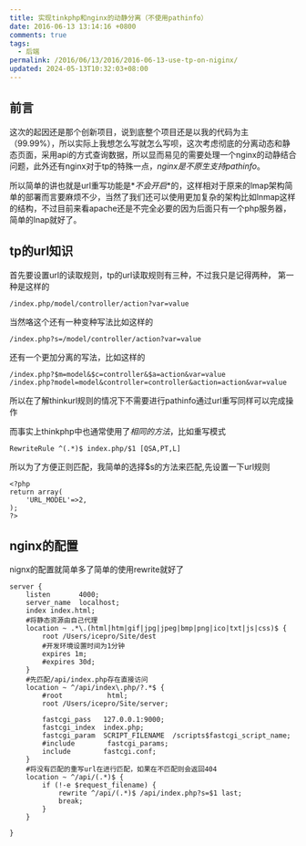 ```yaml
---
title: 实现tinkphp和nginx的动静分离（不使用pathinfo）
date: 2016-06-13 13:14:16 +0800
comments: true
tags:
  - 后端
permalink: /2016/06/13/2016/2016-06-13-use-tp-on-niginx/
updated: 2024-05-13T10:32:03+08:00
---
```


## 前言 

这次的起因还是那个创新项目，说到底整个项目还是以我的代码为主（99.99%），所以实际上我想怎么写就怎么写呗，这次考虑彻底的分离动态和静态页面，采用api的方式查询数据，所以显而易见的需要处理一个nginx的动静结合问题，此外还有nginx对于tp的特殊一点，*nginx是不原生支持pathinfo*。

所以简单的讲也就是url重写功能是*_不会开启_*的，这样相对于原来的lmap架构简单的部署而言要麻烦不少，当然了我们还可以使用更加复杂的架构比如lnmap这样的结构，不过目前来看apache还是不完全必要的因为后面只有一个php服务器，简单的lnap就好了。

## tp的url知识

首先要设置url的读取规则，tp的url读取规则有三种，不过我只是记得两种，
第一种是这样的

```
/index.php/model/controller/action?var=value
```

当然咯这个还有一种变种写法比如这样的

```
/index.php?s=/model/controller/action?var=value
```

还有一个更加分离的写法，比如这样的

```
/index.php?$m=model&$c=controller&$a=action&var=value
/index.php?model=model&controller=controller&action=action&var=value
```

所以在了解thinkurl规则的情况下不需要进行pathinfo通过url重写同样可以完成操作

而事实上thinkphp中也通常使用了*相同的方法*，比如重写模式

```
RewriteRule ^(.*)$ index.php/$1 [QSA,PT,L]
```

所以为了方便正则匹配，我简单的选择$s的方法来匹配,先设置一下url规则

```
<?php
return array(
	'URL_MODEL'=>2, 
); 
?>
```

## nginx的配置

nignx的配置就简单多了简单的使用rewrite就好了

```nginx
server {
	listen       4000;
	server_name  localhost;
	index index.html;
	#将静态资源由自己代理
	location ~ .*\.(html|htm|gif|jpg|jpeg|bmp|png|ico|txt|js|css)$ {
		root /Users/icepro/Site/dest
		#开发环境设置时间为1分钟
		expires 1m;
		#expires 30d;
	}
	#先匹配/api/index.php存在直接访问
    location ~ ^/api/index\.php/?.*$ {
        #root           html;
        root /Users/icepro/Site/server;
        
        fastcgi_pass   127.0.0.1:9000;
        fastcgi_index  index.php;
        fastcgi_param  SCRIPT_FILENAME  /scripts$fastcgi_script_name;
        #include        fastcgi_params;
        include        fastcgi.conf;
    }
    #将没有匹配的重写url在进行匹配，如果在不匹配则会返回404
    location ~ ^/api/(.*)$ {
        if (!-e $request_filename) {
            rewrite ^/api/(.*)$ /api/index.php?s=$1 last;
            break;
        }
    }

}
```
